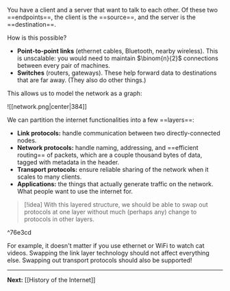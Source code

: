 You have a client and a server that want to talk to each other. Of these two ==endpoints==, the client is the ==source==, and the server is the ==destination==. 

How is this possible?

* **Point-to-point links** (ethernet cables, Bluetooth, nearby wireless). This is unscalable: you would need to maintain $\binom{n}{2}$ connections between every pair of machines.
* **Switches** (routers, gateways). These help forward data to destinations that are far away. (They also do other things.)

This allows us to model the network as a graph:

![[network.png|center|384]]

We can partition the internet functionalities into a few ==layers==:

- **Link protocols:** handle communication between two directly-connected nodes.
- **Network protocols:** handle naming, addressing, and ==efficient routing== of packets, which are a couple thousand bytes of data, tagged with metadata in the header.
- **Transport protocols:** ensure reliable sharing of the network when it scales to many clients.
- **Applications:** the things that actually generate traffic on the network. What people want to use the internet for.

> [!idea]
> With this layered structure, we should be able to swap out protocols at one layer without much (perhaps any) change to protocols in other layers. 

^76e3cd

For example, it doesn't matter if you use ethernet or WiFi to watch cat videos. Swapping the link layer technology should not affect everything else. Swapping out transport protocols should also be supported!

---

**Next:** [[History of the Internet]]









